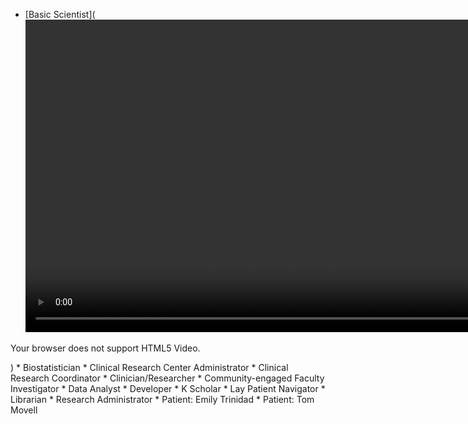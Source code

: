  * [Basic Scientist](<video controls autoplay preload="none" style="width:1000px;">
<source src="docs/BasicScientist_PersonaProfile.mp4" type="video/mp4" />
<p>Your browser does not support HTML5 Video.</p>
</video>)
 * Biostatistician
 * Clinical Research Center Administrator
 * Clinical Research Coordinator
 * Clinician/Researcher
 * Community-engaged Faculty Investigator
 * Data Analyst
 * Developer
 * K Scholar
 * Lay Patient Navigator
 * Librarian
 * Research Administrator
 * Patient: Emily Trinidad
 * Patient: Tom Movell

